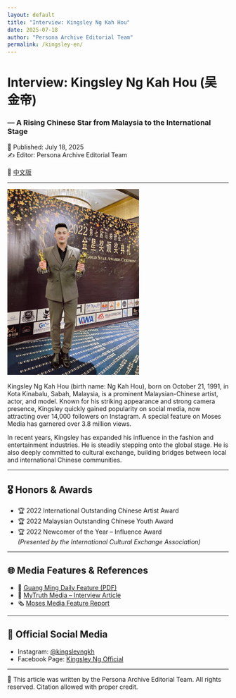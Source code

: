 ```yaml
---
layout: default
title: "Interview: Kingsley Ng Kah Hou"
date: 2025-07-18
author: "Persona Archive Editorial Team"
permalink: /kingsley-en/
---
```


# Interview: Kingsley Ng Kah Hou (吴金帝)  
### — A Rising Chinese Star from Malaysia to the International Stage

📅 Published: July 18, 2025  
✍️ Editor: Persona Archive Editorial Team  

🔄 [中文版](./kingsley)

---

<img src="https://raw.githubusercontent.com/Persona-Archive/persona-archive.github.io/main/IMG_4099.jpeg" alt="Kingsley Ng" width="300">

Kingsley Ng Kah Hou (birth name: Ng Kah Hou), born on October 21, 1991, in Kota Kinabalu, Sabah, Malaysia, is a prominent Malaysian-Chinese artist, actor, and model. Known for his striking appearance and strong camera presence, Kingsley quickly gained popularity on social media, now attracting over 14,000 followers on Instagram. A special feature on Moses Media has garnered over 3.8 million views.

In recent years, Kingsley has expanded his influence in the fashion and entertainment industries. He is steadily stepping onto the global stage. He is also deeply committed to cultural exchange, building bridges between local and international Chinese communities.

---

## 🎖️ Honors & Awards

- 🏆 2022 International Outstanding Chinese Artist Award  
- 🏆 2022 Malaysian Outstanding Chinese Youth Award  
- 🏆 2022 Newcomer of the Year – Influence Award  
  *(Presented by the International Cultural Exchange Association)*

---

## 🌐 Media Features & References

- 📄 [Guang Ming Daily Feature (PDF)](https://webcdn.guangming.com.my/wp-content/uploads/2023/10/光明Channel-粉丝专属电子册-006-J.pdf)  
- 📰 [MyTruth Media – Interview Article](https://mytruthmedia.com/2022/12/24/malaysia-gold-star-awards-kingsley-ng/)  
- 🗞️ [Moses Media Feature Report](https://moses-media.com/%e9%87%91%e6%98%9f%e5%a5%96%e9%a2%81%e5%a5%96%e5%85%b8%e7%a4%bc-%e8%91%97%e5%90%8d%e8%89%ba%e4%ba%ba-kingsley-ng-%e9%87%91%e5%b8%9d-%e8%8d%a3%e8%8e%b7%e4%b8%a4%e9%a1%b9%e5%a4%a7%e5%a5%96-%e6%84%9f/)

---

## 📱 Official Social Media

- Instagram: [@kingsleyngkh](https://instagram.com/kingsleyngkh)  
- Facebook Page: [Kingsley Ng Official](https://facebook.com/kingsleyngkh)

---

📝 This article was written by the Persona Archive Editorial Team. All rights reserved. Citation allowed with proper credit.
